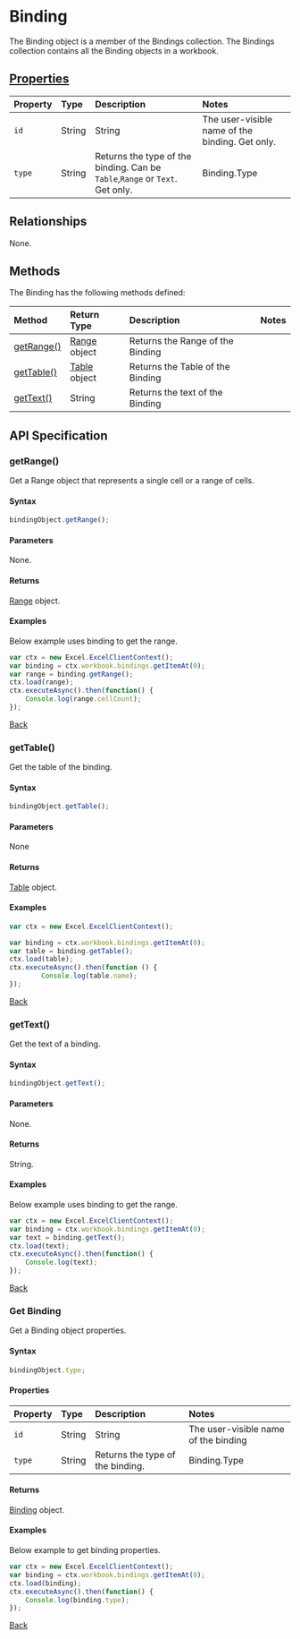 # Binding
The Binding object is a member of the Bindings collection. The Bindings collection contains all the Binding objects in a workbook.

## [Properties](#get-binding)

| Property       | Type    |Description|Notes |
|:---------------|:--------|:----------|:-----|
|`id`   | String | String |The user-visible name of the binding. Get only.|Binding.Name    |       
|`type`| String |Returns the type of the binding. Can be `Table`,`Range` or `Text`. Get only. |Binding.Type|


## Relationships
None.    

## Methods

The Binding has the following methods defined:

| Method     | Return Type    |Description|Notes  |
|:-----------------|:--------|:----------|:------|
|[getRange()][getrange-link]| [Range](range.md) object |Returns the Range of the Binding| |
|[getTable()][gettable-link]| [Table](table.md) object |Returns the Table of the Binding| |  
|[getText()][gettext-link]| String |Returns the text of the Binding| |  

## API Specification 
### getRange()

Get a Range object that represents a single cell or a range of cells. 

#### Syntax

```js
bindingObject.getRange();
```
#### Parameters
None.

#### Returns

[Range](range.md) object.

#### Examples

Below example uses binding to get the range.

```js
var ctx = new Excel.ExcelClientContext();
var binding = ctx.workbook.bindings.getItemAt(0);
var range = binding.getRange();
ctx.load(range);
ctx.executeAsync().then(function() {
	Console.log(range.cellCount);
});
```

[Back](#methods)

### getTable()

Get the table of the binding. 

#### Syntax
```js
bindingObject.getTable();
```
#### Parameters

None

#### Returns

[Table](table.md) object.

#### Examples

```js
var ctx = new Excel.ExcelClientContext();

var binding = ctx.workbook.bindings.getItemAt(0);
var table = binding.getTable();
ctx.load(table);
ctx.executeAsync().then(function () {
		Console.log(table.name);
});
```
[Back](#methods)

### getText()

Get the text of a binding. 

#### Syntax

```js
bindingObject.getText();
```
#### Parameters
None.

#### Returns
String.

#### Examples

Below example uses binding to get the range.

```js
var ctx = new Excel.ExcelClientContext();
var binding = ctx.workbook.bindings.getItemAt(0);
var text = binding.getText();
ctx.load(text);
ctx.executeAsync().then(function() {
	Console.log(text);
});
```

[Back](#methods)

### Get Binding

Get a Binding object properties. 

#### Syntax

```js
bindingObject.type;
```
#### Properties
| Property       | Type    |Description|Notes |
|:---------------|:--------|:----------|:-----|
|`id`   | String | String |The user-visible name of the binding|Binding.Name    |       
|`type`| String |Returns the type of the binding. |Binding.Type|


#### Returns

[Binding](binding.md) object.

#### Examples

Below example to get binding properties.

```js
var ctx = new Excel.ExcelClientContext();
var binding = ctx.workbook.bindings.getItemAt(0);
ctx.load(binding);
ctx.executeAsync().then(function() {
	Console.log(binding.type);
});
```

[Back](#properties)




[getrange-link]: #getrange
[gettable-link]: #gettable
[gettext-link]: #gettext

